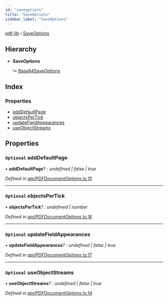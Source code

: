 ```yaml
---
id: "saveoptions"
title: "SaveOptions"
sidebar_label: "SaveOptions"
---
```


[pdf-lib](../index.md) › [SaveOptions](saveoptions.md)

## Hierarchy

* **SaveOptions**

  ↳ [Base64SaveOptions](base64saveoptions.md)

## Index

### Properties

* [addDefaultPage](saveoptions.md#optional-adddefaultpage)
* [objectsPerTick](saveoptions.md#optional-objectspertick)
* [updateFieldAppearances](saveoptions.md#optional-updatefieldappearances)
* [useObjectStreams](saveoptions.md#optional-useobjectstreams)

## Properties

### `Optional` addDefaultPage

• **addDefaultPage**? : *undefined | false | true*

*Defined in [api/PDFDocumentOptions.ts:15](https://github.com/Hopding/pdf-lib/blob/c957768/src/api/PDFDocumentOptions.ts#L15)*

___

### `Optional` objectsPerTick

• **objectsPerTick**? : *undefined | number*

*Defined in [api/PDFDocumentOptions.ts:16](https://github.com/Hopding/pdf-lib/blob/c957768/src/api/PDFDocumentOptions.ts#L16)*

___

### `Optional` updateFieldAppearances

• **updateFieldAppearances**? : *undefined | false | true*

*Defined in [api/PDFDocumentOptions.ts:17](https://github.com/Hopding/pdf-lib/blob/c957768/src/api/PDFDocumentOptions.ts#L17)*

___

### `Optional` useObjectStreams

• **useObjectStreams**? : *undefined | false | true*

*Defined in [api/PDFDocumentOptions.ts:14](https://github.com/Hopding/pdf-lib/blob/c957768/src/api/PDFDocumentOptions.ts#L14)*
